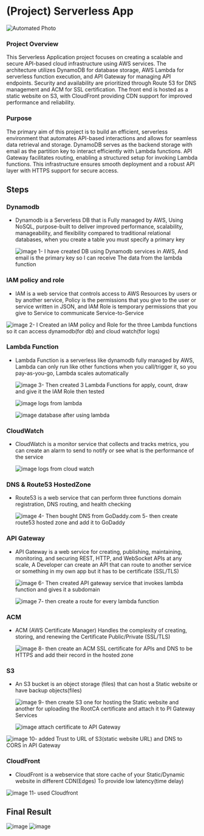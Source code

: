 # (Project) Serverless App
![Automated Photo]([automated.gif](https://app.diagrams.net/?tags=%7B%7D&lightbox=1&highlight=0000ff&edit=_blank&layers=1&nav=1&title=Severlessapp.drawio#R%3Cmxfile%3E%3Cdiagram%20name%3D%22Page-1%22%20id%3D%22VvrAad0TclVO9MmFzOiC%22%3E7Vxtc%2BI2EP41fCxj%2BRU%2BEkjubpp2bprp5K5fMsIWxj2DPLJ4u19fSZbBtmRwejEGkiQzQWtZFvvy7Gp3oWeNF9tPBCbzP3CA4p5pBNueNemZJjAcg%2F3jlF1GcY1hRghJFGQk40B4in6i%2FE5JXUUBSiUtI1GMYxolZaKPl0vk0xINEoI35WkzHAclQgJDVNoGJzz5MEbKtOcooPOMOnAKsz%2BjKJznTwaGvDKF%2Fo%2BQ4NVSPq9nWg%2FiJ7u8gPlacn46hwHeFEjWfc8aE4xp9mqxHaOY87bMtoeaq%2Ft9E7SkTW6Ak%2BTvLwv79%2FW37Tb8GTyi%2B%2B%2Fub1a2yhrGK8mP0fMTI4xjvArkvuku51WCoyUV%2FHbu2B973tjoOezKmI%2F6plMhVMdemQDUEV%2BjTKiOvTIBVJcHleeD6gYLBGVUWt6oPN8obJD9WXd4ReNoicZ7zTQYMSQwiJhIxjjGhNGWeMm4dzeni5iNAHu5mUcUPSXQ51zdMKtitBleUmkbwMzHkvF8Vab9FLJnEbmGkAQi92uUCSSbE8cwSaPp%2Fi6C%2FBVJozX6C6XZ4pzKFDHhrxfbkJt0H25Su881ORHb%2F8Kepb36wl6%2B%2BFwxXmBM%2BUKU4B8of6NM%2F9nvA1e%2Bu1kUxxUGrBGhETO7URyFfH2K%2BeOgHMVoJlZkXImW4aMYTSxDckL3iACmcxTItyS1mD0CbWvNA%2ByNjoEZwgtEyY5N2e4NO7tF4thADjcHUHBzU54XAMHKJ0IJROF%2B6YMxshfSHl9hm56hGCAKGHbJISZ0jkO8hPH9gXonAEnwhavJYc4j5vwWxH8RpTupbHBFcVk7mcas93wtSzhAM7gSkp%2FFeDNaRgzjIqEsYC8DvsNaCRyDoBSviI%2BOzNt7B0hCdGxBd6gXNEEx2%2B%2B6vL03l1q%2BcAFSFTGmPxD155LHWlDVAqsOXLUAq4JsaZqAPc0TqkQdzVOJQJ2WI6VK1NF0bqF6N9DcDSp314NyHYgUcYrRB2Ob%2B28Nss3ETxV2ckx7hFMUf8VpJM1hiinFi5Og5yOO4WXzO%2BUIYJpkb2sWbfk%2B9GhOUGZOGZYzP5DqUF1g%2BYxgbp7NILTegGtx1bQBF1sBWV0VWa2BDlhbslDgfFjoh4VehYUyb07Ri2O1aJ%2FAdi%2FMPjXm%2BJ7jnhyuTsY9dQHueeIeMFRQ9TNOKQr%2B4fF%2FVaBMiWmZ%2F4rJVS1zEQWBELXu%2FHQQf%2BPjwP%2BxFcup2MrQUk8JukNCW2cE68OXXa0v80YjANx348vSNr2YaVWjTOCZimk6GjfmtOXGchw4rxtjTCS7b1x8jB9y%2BF1KUwwm29JoJ0cX6%2F4su6H7czo99ufb%2FADi6wPiycSy7fG7AWKf727G9seOFgu4hCEiL21is%2BUo2NzxCcP%2ByNFdrbG%2BswwATKKXkFnqBu7aNFElSQc0NnrW8Ml2Ow6fvFfFT2L0FZGIvXtRpbvooKpxLcXuNKfgdBJCX67UBk0zQZ2Gwl4nlnv9UssOrJ3VLQcfMdG1xkT3E4%2B3Jb2XmCiGi2kAzxoO6Y4s5w2HhteUTbquaMhuGg1lGNkZQqsVltEC%2FmRsMo3JbgkXeHJ3HLJfhTE1jWz1EFMBJX2nVh307Ks7VejZY9Ix9DnVUmdUEInfI3vN2Miqg6OE4GDlU4lGibY1LhCcD6ZtJreHZgWOLEMDR0NNBqWtupNjKrr4xN6E8YymTKSIvbpb%2BUz1FH28zsKfaYCyO8jTvQX%2BA6ARgNmaANTO3VoMuFKeq1rvAIXrZ622OmqSPxFt3iO2HEyifoDWOEl%2Foyil%2FcwOHgiczeJbKYBbrpIncgeqJXgDEd2eTy5qFbyxXNj1JN7dinyGw2rgqvEUjNY%2Fq3jcXxBPQODmZqRTbjE3HY1sdD3m7XkR7xck4zOm3YqD1xiOqbr4sxuOmpMpFO96%2FENGonx3K0IAZRHYqnkAAM7Jf%2FXEpTeKm2C%2FbZaDXE%2FDfuOchwwXKJw9Z85jPxAZj0I96CaSHrlut18CEreOCIG7wgSZPT6s%2FJUTCsqYVxHyOFPG3gd9ylY8aNd%2Ba7%2BgcF3XHG84yda4j6vbNmavE8y5WKm5TVEia0TuSmqu6qgPceyNuGd2%2BK6evU3VQ9uaokRrx4e8xfZYzVCbc267GqXJ5lrZx902UKTDlV5sZzg%2BlvVuLeQdVM8d2tSupzt2OK1hoHoqFN8H8Cx4dxvWZA28Mtu7zi16r62%2Fv0Uxp1kjrJx8cSXk6pcg1Fg%2B%2Fxhd3KoRm6fzOrbTz9GyBM2MPGxJo1SfqChUtWQ3GA3uG0m3pIlF4K2tDjbUh2pXSR%2FYok8i%2F3%2BikWTg6Gfr2jAOs%2BX%2FEy0k%2BU6U2eW1RTdHE9X0o9THLymcob6PFwnnct74MA1lqZGJOUpSEWMqvRDF%2B2ECp1Ec0V0%2FWKZNVf34F2JY5r7%2BUtRjS1XinPb2nyk0usdEMX1ye5i4ShF5I02x3TL%2BuRq9sc7pS4FacPiEJzAI%2BKYnfz5dYgxzwhiNMott9XOnQ%2FusuWkwULj4kSupiLPBAbvp%2BRp0e772OhV2JRN7cYnYpsLO%2FdlJabfUv82rd%2Fvvm8uSpocv9bPu%2FwM%3D%3C%2Fdiagram%3E%3C%2Fmxfile%3E#%7B%22pageId%22%3A%22VvrAad0TclVO9MmFzOiC%22%7D))
  ### Project Overview
  This Serverless Application project focuses on creating a scalable and secure API-based cloud infrastructure using AWS services. The architecture utilizes DynamoDB for database storage, AWS Lambda for serverless function execution, and API Gateway for managing API endpoints. Security and availability are prioritized through Route 53 for DNS management and ACM for SSL certification. The front end is hosted as a static website on S3, with CloudFront providing CDN support for improved performance and reliability.
  ### Purpose
  The primary aim of this project is to build an efficient, serverless environment that automates API-based interactions and allows for seamless data retrieval and storage. DynamoDB serves as the backend storage with email as the partition key to interact efficiently with Lambda functions. API Gateway facilitates routing, enabling a structured setup for invoking Lambda functions. This infrastructure ensures smooth deployment and a robust API layer with HTTPS support for secure access.

## Steps
 ### Dynamodb
 - Dynamodb is a Serverless DB that is Fully managed by AWS, Using NoSQL, purpose-built to deliver improved performance, scalability, manageability, and flexibility compared to traditional relational databases, when you create a table you must specify a primary key
   
   ![image](https://github.com/user-attachments/assets/0e91bbed-3a7d-4015-904a-6540ee21a06d)
   1- I have created DB using Dynamodb services in AWS, And email is the primary key so I can receive The data from the lambda function
 
 ### IAM policy and role
 - IAM is a web service that controls access to AWS Resources by users or by another service, Policy is the permissions that you give to the user or service written in JSON, and IAM Role is temporary permissions that you give to Service to communicate Service-to-Service
    
  ![image](https://github.com/user-attachments/assets/a9afe215-6f1f-4299-8e9e-01285190bd76)
  2- I Created an IAM policy and Role for the three Lambda functions so it can access dynamodb(for db) and cloud watch(for logs)
  
 ### Lambda Function
 - Lambda Function is a serverless like dynamodb fully managed by AWS, Lambda can only run like other functions when you call/trigger it, so you pay-as-you-go, Lambda scales automatically
   
   ![image](https://github.com/user-attachments/assets/d99d2d6f-07d9-4455-b661-dad4a7de2fbc)
   3- Then created 3 Lambda Functions for apply, count, draw and give it the IAM Role then tested

    ![image](https://github.com/user-attachments/assets/fbef9cad-0788-404e-a9cc-f60c0fa41940)
    logs from lambda
   
    ![image](https://github.com/user-attachments/assets/02e3bc5c-1725-4c45-a823-716ee5e97406)
    database after using lambda
     
 ### CloudWatch
 - CloudWatch is a monitor service that collects and tracks metrics, you can create an alarm to send to notify or see what is the performance of the service
   
    ![image](https://github.com/user-attachments/assets/9588a966-09a8-433e-8579-7537c060fc1d)
    logs from cloud watch
    
   
 ### DNS & Route53 HostedZone
 - Route53 is a web service that can perform three functions domain registration, DNS routing, and health checking
   
   ![image](https://github.com/user-attachments/assets/d8ba48fb-c3ff-4b1c-804e-00810dcd6347)
   4- Then bought DNS from GoDaddy.com 
   5- then create route53 hosted zone and add it to GoDaddy
   
 ### API Gateway
 - API Gateway is a web service for creating, publishing, maintaining, monitoring, and securing REST, HTTP, and WebSocket APIs at any scale, A Developer can create an API that can route to another service or something in my own app but it has to be certificate (SSL/TLS)
   
   ![image](https://github.com/user-attachments/assets/4943660a-47da-44b3-8eee-7922d374ff2a)
   6- Then created API gateway service that invokes lambda function and gives it a subdomain

   ![image](https://github.com/user-attachments/assets/c9b720fa-368a-427b-a9ef-b966ccd158b1)
   7- then create a route for every lambda function
    
 ### ACM
 - ACM (AWS Certificate Manager) Handles the complexity of creating, storing, and renewing the Certificate Public/Private (SSL/TLS)
   
   ![image](https://github.com/user-attachments/assets/d7c7cc08-820d-4d75-8e19-8e4396e718a5)
   8- then create an ACM SSL certificate for APIs and DNS to be HTTPS and add their record in the hosted zone
    
 ### S3
 - An S3 bucket is an object storage (files) that can host a Static website or have backup objects(files)
   
   ![image](https://github.com/user-attachments/assets/f57952a3-8ddd-4938-96ed-dfb4ec9b3740)
   9- then create S3 one for hosting the Static website and another for uploading the RootCA certificate and attach it to PI Gateway Services
   
   ![image](https://github.com/user-attachments/assets/b0164aa5-7810-477c-b20b-28e8c7011824)
   attach certificate to API Gateway

  ![image](https://github.com/user-attachments/assets/01a0a99d-36f9-4953-9911-d7f93c92a334)
  10- added Trust to URL of S3(static website URL) and DNS to CORS in API Gateway
    
 ### CloudFront
 - CloudFront is a webservice that store cache of your Static/Dynamic website in different CDN(Edges) To provide low latency(time delay)
   
  ![image](https://github.com/user-attachments/assets/08003198-9288-40e2-9f1d-30d63a206df7)
  11- used Cloudfront
    
## Final Result

![image](https://github.com/user-attachments/assets/1b51cc86-d347-477b-ba2e-ac1d2d6d5bb6)
![image](https://github.com/user-attachments/assets/ffc67a80-9144-4b1b-a378-0b75957d032e)



    

  




